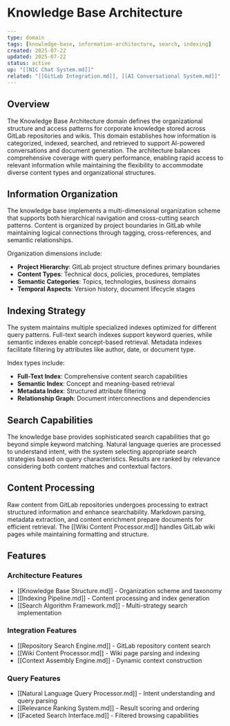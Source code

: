# Knowledge Base Architecture

```yaml
---
type: domain
tags: [knowledge-base, information-architecture, search, indexing]
created: 2025-07-22
updated: 2025-07-22
status: active
up: "[[NIC Chat System.md]]"
related: "[[GitLab Integration.md]], [[AI Conversational System.md]]"
---
```

## Overview

The Knowledge Base Architecture domain defines the organizational structure and access patterns for corporate knowledge stored across GitLab repositories and wikis. This domain establishes how information is categorized, indexed, searched, and retrieved to support AI-powered conversations and document generation. The architecture balances comprehensive coverage with query performance, enabling rapid access to relevant information while maintaining the flexibility to accommodate diverse content types and organizational structures.

## Information Organization

The knowledge base implements a multi-dimensional organization scheme that supports both hierarchical navigation and cross-cutting search patterns. Content is organized by project boundaries in GitLab while maintaining logical connections through tagging, cross-references, and semantic relationships.

Organization dimensions include:
- **Project Hierarchy**: GitLab project structure defines primary boundaries
- **Content Types**: Technical docs, policies, procedures, templates
- **Semantic Categories**: Topics, technologies, business domains
- **Temporal Aspects**: Version history, document lifecycle stages

## Indexing Strategy

The system maintains multiple specialized indexes optimized for different query patterns. Full-text search indexes support keyword queries, while semantic indexes enable concept-based retrieval. Metadata indexes facilitate filtering by attributes like author, date, or document type.

Index types include:
- **Full-Text Index**: Comprehensive content search capabilities
- **Semantic Index**: Concept and meaning-based retrieval
- **Metadata Index**: Structured attribute filtering
- **Relationship Graph**: Document interconnections and dependencies

## Search Capabilities

The knowledge base provides sophisticated search capabilities that go beyond simple keyword matching. Natural language queries are processed to understand intent, with the system selecting appropriate search strategies based on query characteristics. Results are ranked by relevance considering both content matches and contextual factors.

## Content Processing

Raw content from GitLab repositories undergoes processing to extract structured information and enhance searchability. Markdown parsing, metadata extraction, and content enrichment prepare documents for efficient retrieval. The [[Wiki Content Processor.md]] handles GitLab wiki pages while maintaining formatting and structure.

## Features

### Architecture Features

- [[Knowledge Base Structure.md]] - Organization scheme and taxonomy
- [[Indexing Pipeline.md]] - Content processing and index generation
- [[Search Algorithm Framework.md]] - Multi-strategy search implementation

### Integration Features

- [[Repository Search Engine.md]] - GitLab repository content search
- [[Wiki Content Processor.md]] - Wiki page parsing and indexing
- [[Context Assembly Engine.md]] - Dynamic context construction

### Query Features

- [[Natural Language Query Processor.md]] - Intent understanding and query parsing
- [[Relevance Ranking System.md]] - Result scoring and ordering
- [[Faceted Search Interface.md]] - Filtered browsing capabilities